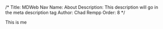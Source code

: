 /*
Title: MDWeb
Nav Name: About
Description: This description will go in the meta description tag
Author: Chad Rempp
Order: 8
*/

This is me